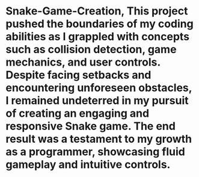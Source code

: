# Snake-Game-Creation, This project pushed the boundaries of my coding abilities as I grappled with concepts such as collision detection, game mechanics, and user controls. Despite facing setbacks and encountering unforeseen obstacles, I remained undeterred in my pursuit of creating an engaging and responsive Snake game. The end result was a testament to my growth as a programmer, showcasing fluid gameplay and intuitive controls.

